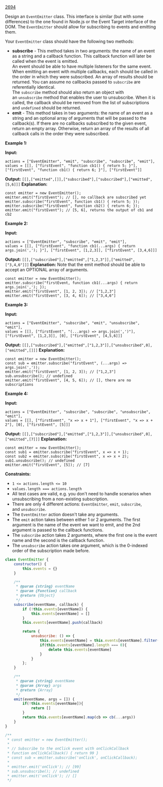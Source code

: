 [2694](https://leetcode.com/problems/event-emitter)

Design an `EventEmitter` class. This interface is similar (but with some differences) to the one found in Node.js or the Event Target interface of the DOM. The `EventEmitter` should allow for subscribing to events and emitting them.

Your `EventEmitter` class should have the following two methods:

- **subscribe** - This method takes in two arguments: the name of an event as a string and a callback function. This callback function will later be called when the event is emitted.  
    An event should be able to have multiple listeners for the same event. When emitting an event with multiple callbacks, each should be called in the order in which they were subscribed. An array of results should be returned. You can assume no callbacks passed to `subscribe` are referentially identical.  
    The `subscribe` method should also return an object with an `unsubscribe` method that enables the user to unsubscribe. When it is called, the callback should be removed from the list of subscriptions and `undefined` should be returned.
- **emit** - This method takes in two arguments: the name of an event as a string and an optional array of arguments that will be passed to the callback(s). If there are no callbacks subscribed to the given event, return an empty array. Otherwise, return an array of the results of all callback calls in the order they were subscribed.

**Example 1:**

**Input:** 
```
actions = ["EventEmitter", "emit", "subscribe", "subscribe", "emit"], 
values = [[], ["firstEvent", "function cb1() { return 5; }"],  ["firstEvent", "function cb1() { return 6; }"], ["firstEvent"]]
```
**Output:** `[[],["emitted",[]],["subscribed"],["subscribed"],["emitted",[5,6]]]`
**Explanation:** 
```
const emitter = new EventEmitter();
emitter.emit("firstEvent"); // [], no callback are subscribed yet
emitter.subscribe("firstEvent", function cb1() { return 5; });
emitter.subscribe("firstEvent", function cb2() { return 6; });
emitter.emit("firstEvent"); // [5, 6], returns the output of cb1 and cb2
```

**Example 2:**

**Input:** 
```
actions = ["EventEmitter", "subscribe", "emit", "emit"], 
values = [[], ["firstEvent", "function cb1(...args) { return args.join(','); }"], ["firstEvent", [1,2,3]], ["firstEvent", [3,4,6]]]
```
**Output:** `[[],["subscribed"],["emitted",["1,2,3"]],["emitted",["3,4,6"]]]`
**Explanation:** Note that the emit method should be able to accept an OPTIONAL array of arguments.

```
const emitter = new EventEmitter();
emitter.subscribe("firstEvent, function cb1(...args) { return args.join(','); });
emitter.emit("firstEvent", [1, 2, 3]); // ["1,2,3"]
emitter.emit("firstEvent", [3, 4, 6]); // ["3,4,6"]
```

**Example 3:**

**Input:** 
```
actions = ["EventEmitter", "subscribe", "emit", "unsubscribe", "emit"], 
values = [[], ["firstEvent", "(...args) => args.join(',')"], ["firstEvent", [1,2,3]], [0], ["firstEvent", [4,5,6]]]
```
**Output:** `[[],["subscribed"],["emitted",["1,2,3"]],["unsubscribed",0],["emitted",[]]]`
**Explanation:**
```
const emitter = new EventEmitter();
const sub = emitter.subscribe("firstEvent", (...args) => args.join(','));
emitter.emit("firstEvent", [1, 2, 3]); // ["1,2,3"]
sub.unsubscribe(); // undefined
emitter.emit("firstEvent", [4, 5, 6]); // [], there are no subscriptions
```

**Example 4:**

**Input:** 
```
actions = ["EventEmitter", "subscribe", "subscribe", "unsubscribe", "emit"], 
values = [[], ["firstEvent", "x => x + 1"], ["firstEvent", "x => x + 2"], [0], ["firstEvent", [5]]]
```
**Output:** `[[],["subscribed"],["emitted",["1,2,3"]],["unsubscribed",0],["emitted",[7]]]`
**Explanation:**
```
const emitter = new EventEmitter();
const sub1 = emitter.subscribe("firstEvent", x => x + 1);
const sub2 = emitter.subscribe("firstEvent", x => x + 2);
sub1.unsubscribe(); // undefined
emitter.emit("firstEvent", [5]); // [7]
```

**Constraints:**

- `1 <= actions.length <= 10`
- `values.length === actions.length`
- All test cases are valid, e.g. you don't need to handle scenarios when unsubscribing from a non-existing subscription.
- There are only 4 different actions: `EventEmitter`, `emit`, `subscribe`, and `unsubscribe`.
- The `EventEmitter` action doesn't take any arguments.
- The `emit` action takes between either 1 or 2 arguments. The first argument is the name of the event we want to emit, and the 2nd argument is passed to the callback functions.
- The `subscribe` action takes 2 arguments, where the first one is the event name and the second is the callback function.
- The `unsubscribe` action takes one argument, which is the 0-indexed order of the subscription made before.

```js
class EventEmitter {
    constructor() {
        this.events = {}
    }

    /**
     * @param {string} eventName
     * @param {Function} callback
     * @return {Object}
     */
    subscribe(eventName, callback) {
        if (!this.events[eventName]) {
            this.events[eventName] = []
        }
        this.events[eventName].push(callback)

        return {
            unsubscribe: () => {
                this.events[eventName] = this.events[eventName].filter(cb => cb !== callback)
                if(this.events[eventName].length === 0){
                    delete this.events[eventName]
                }
            }
        };
    }

    /**
     * @param {string} eventName
     * @param {Array} args
     * @return {Array}
     */
    emit(eventName, args = []) {
        if(!this.events[eventName]){
            return []
        }
        return this.events[eventName].map(cb => cb(...args))
    }
}

/**
 * const emitter = new EventEmitter();
 *
 * // Subscribe to the onClick event with onClickCallback
 * function onClickCallback() { return 99 }
 * const sub = emitter.subscribe('onClick', onClickCallback);
 *
 * emitter.emit('onClick'); // [99]
 * sub.unsubscribe(); // undefined
 * emitter.emit('onClick'); // []
 */
```